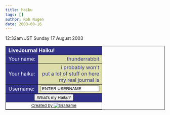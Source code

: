 ```yaml
---
title: haiku
tags: []
author: Rob Nugen
date: 2003-08-16
---
```


<p class=date>12:32am JST Sunday 17 August 2003</p>

<form action="https://grahame.angrygoats.net/lj-haiku/index.py"
method="post"><table border="1" cellspacing="0" cellpadding="2"
align="center"><tr><td align="left" colspan="2"
bgcolor="#303088"><font color="#FFFFFF"><b>LiveJournal
Haiku!</b></font></td></tr><tr><td bgcolor="#303088"><font
color="#FFFFFF">Your name:</font></td><td align="right"
bgcolor="#DDDDAA"><font
color="#303088">thunderrabbit</font></td></tr><tr><td
bgcolor="#303088"><font color="#FFFFFF">Your haiku:</font></td><td
align="right" bgcolor="#DDDDAA"><font color="#303088">i probably
won't<br/>put a lot of stuff on here<br/>my real journal
is</font></td></tr><tr><td bgcolor="#303088"><font
color="#FFFFFF">Username:</font></td><td bgcolor="#DDDDAA"><input
type="text" name="haiku_username" value="ENTER USERNAME"></td></tr>
 <tr><td bgcolor="#303088" align="center" colspan="2"><input
 type="submit" value="What's my Haiku?"></td></tr><tr><td
 align="center" colspan="2"><font size="-1"><a
 href="https://www.livejournal.com/users/grahame/">Created by <img
 src="https://stat.livejournal.com/img/userinfo.gif"
 style='vertical-align:bottom;border:0;'>Grahame</a></font><input
 value="thunderrabbit" type="hidden"
 name="haiku_referrer"></td></tr></table></form> 
